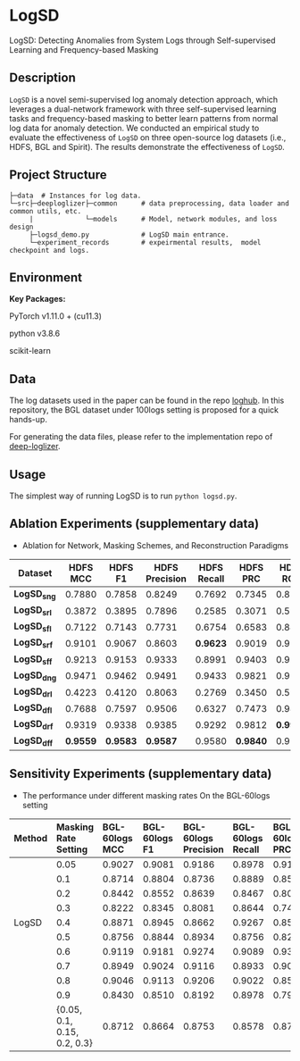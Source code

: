 # LogSD
LogSD: Detecting Anomalies from System Logs through Self-supervised Learning and Frequency-based Masking

## Description

`LogSD` is a novel semi-supervised log anomaly detection approach, which leverages a dual-network framework with three self-supervised learning tasks and frequency-based masking to better learn patterns from normal log data for anomaly detection. 
We conducted an empirical study to evaluate the effectiveness of `LogSD` on three open-source log datasets (i.e., HDFS, BGL and Spirit). The results demonstrate the effectiveness of `LogSD`. 

## Project Structure

```
├─data  # Instances for log data.
└─src├─deeploglizer├─common      # data preprocessing, data loader and common utils, etc.
     |             └─models      # Model, network modules, and loss design 
     ├─logsd_demo.py             # LogSD main entrance.     
     └─experiment_records        # expeirmental results,  model checkpoint and logs.        

```

## Environment

**Key Packages:**

PyTorch v1.11.0 + (cu11.3)

python v3.8.6

scikit-learn


## Data

The log datasets used in the paper can be found in the repo [loghub](https://github.com/logpai/loghub).
In this repository, the BGL dataset under 100logs setting is proposed for a quick hands-up.

For generating the data files, please refer to the implementation repo of [deep-loglizer](https://github.com/logpai/deep-loglizer).


## Usage

The simplest way of running LogSD is to run `python logsd.py`.


## Ablation Experiments (supplementary data)

- Ablation for Network, Masking Schemes, and Reconstruction Paradigms

|    Dataset       | HDFS MCC         | HDFS F1    | HDFS Precision | HDFS Recall | HDFS PRC   | HDFS ROC   | BGL MCC        | BGL<br>F1    | BGL Precision | BGL Recall | BGL PRC   | BGL ROC   | Spirit MCC        | Spirit F1      | Spirit Precision | Spirit Recall | Spirit PRC   | Spirit ROC   |
|------------------|------------|-------|-----------------|--------|-------|-------|------------|-------|-----------------|--------|-------|-------|------------|---------|-----------------|--------|-------|-------|
| **LogSD<sub>sng</sub>** | 0.7880   | 0.7858     | 0.8249 | 0.7692          | 0.7345  | 0.8793   | 0.9126  | 0.9152 | 0.9483         | 0.8915  | 0.9474  | 0.9935  | 0.7801     | 0.7949    | 0.6758            | 0.9650  | 0.7074     | 0.9781     |
| **LogSD<sub>srl</sub>** | 0.3872   | 0.3895     | 0.7896 | 0.2585          | 0.3071  | 0.5999   | 0.8357  | 0.8226 | 0.8833         | 0.7726  | 0.8336  | 0.9209  | 0.3335     | 0.3340    | 0.3821            | 0.3024  | 0.2590     | 0.6771     |
| **LogSD<sub>sfl</sub>** | 0.7122   | 0.7143     | 0.7731 | 0.6754          | 0.6583  | 0.8468   | 0.9095  | 0.8939 | 0.9074         | 0.8837  | 0.9377  | 0.9921  | 0.8769     | 0.8846    | 0.8761            | 0.8932  | **0.7731**     | 0.9634     |
| **LogSD<sub>srf</sub>** | 0.9101   | 0.9067     | 0.8603 | **0.9623**      | 0.9019  | 0.9977   | 0.9264  | 0.9339 | 0.9306         | 0.9380  | 0.9616  | 0.9965  | 0.8032     | 0.8012    | 0.6977            | 0.9438  | 0.7055     | 0.9824     |
| **LogSD<sub>sff</sub>** | 0.9213   | 0.9153     | 0.9333 | 0.8991          | 0.9403  | 0.9954   | **0.9596**  | 0.9534 | 0.9244         | **0.9871**  | 0.9644  | 0.9977  | 0.8930     | 0.8921    | 0.8116            | **0.9902**  | 0.7509     | 0.9837     |
| **LogSD<sub>dng</sub>** | 0.9471   | 0.9462     | 0.9491 | 0.9433          | 0.9821  | 0.9995   | 0.9384  | 0.9366 | 0.9335         | 0.9406  | 0.9489  | 0.9905  | 0.8913     | 0.8936    | 0.8367            | 0.9625  | 0.7343     | 0.9925     |
| **LogSD<sub>drl</sub>** | 0.4223   | 0.4120     | 0.8063 | 0.2769          | 0.3450  | 0.5979   | 0.8382  | 0.8371 | 0.8904         | 0.7933  | 0.8631  | 0.9515  | 0.3577     | 0.3420    | 0.3431            | 0.3456  | 0.2669     | 0.7270     |
| **LogSD<sub>dfl</sub>** | 0.7688   | 0.7597     | 0.9506 | 0.6327          | 0.7473  | 0.9458   | 0.9418  | 0.9281 | 0.9392         | 0.9173  | 0.9489  | 0.9905  | 0.8812     | 0.8886    | 0.8801            | 0.8973  | 0.7368     | 0.9833     |
| **LogSD<sub>drf</sub>** | 0.9319   | 0.9338     | 0.9385 | 0.9292          | 0.9812  | **0.9995**   | 0.9329  | 0.9498 | 0.9470         | 0.9535  | 0.9697  | 0.9974  | 0.8807     | 0.8911    | 0.8100            | 0.9902  | 0.6930     | 0.9914     |
| **LogSD<sub>dff</sub>** | **0.9559**   | **0.9583**  | **0.9587**          | 0.9580      | **0.9840**   | 0.9993   | 0.9483  | **0.9627** | **0.9600**         | 0.9664     | **0.9716**  | **0.9977**  | **0.8954**     | **0.8957**    | **0.8386**            | 0.9650        |  0.7346   | **0.9927**  |

## Sensitivity Experiments (supplementary data)
- The performance under different masking rates On the BGL-60logs setting

| Method |Masking Rate <br> Setting |BGL-60logs <br> MCC|BGL-60logs <br> F1 |BGL-60logs <br> Precision|BGL-60logs <br> Recall |BGL-60logs <br> PRC |BGL-60logs <br> ROC |
|--------|:---------------------- |:--------------|:-------------- |:--------------|:------------- |:-------------- |:------------- |
| &nbsp; | 0.05                  |0.9027| 0.9081        |0.9186|  0.8978       | 0.9124 | 0.9947 |
| &nbsp; | 0.1                   |0.8714| 0.8804        |0.8736|  0.8889       | 0.8563 | 0.9902 |
| &nbsp; | 0.2                   |0.8442| 0.8552        |0.8639|  0.8467       | 0.8092 | 0.9880 |
| &nbsp; | 0.3                   |0.8222| 0.8345        |0.8081|  0.8644       | 0.7431 | 0.9870 |
| LogSD  | 0.4                   |0.8871| 0.8945        |0.8662|  0.9267       | 0.8500 | 0.9922 |
| &nbsp; | 0.5                   |0.8756| 0.8844        |0.8934|  0.8756       | 0.8271 | 0.9911 |
| &nbsp; | 0.6                   |0.9119| 0.9181        |0.9274|  0.9089       | 0.9301 | 0.9948 |
| &nbsp; | 0.7                   |0.8949| 0.9024        |0.9116|  0.8933       | 0.9078 | 0.9938 |
| &nbsp; | 0.8                   |0.9046| 0.9113        |0.9206|  0.9022       | 0.8532 | 0.9920 |
| &nbsp; | 0.9                   |0.8430| 0.8510        |0.8192|  0.8978       | 0.7955 | 0.9867 |
| &nbsp; | {0.05, 0.1, 0.15, 0.2, 0.3} |0.8712| 0.8664  |0.8753|  0.8578       | 0.8736 | 0.9911 |
